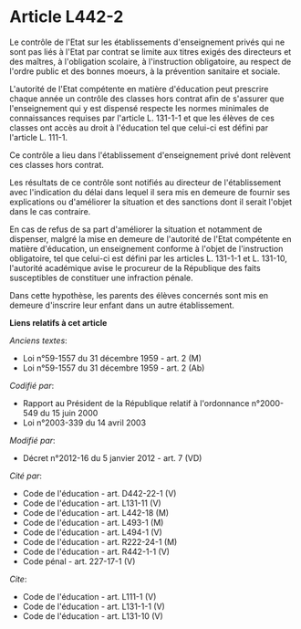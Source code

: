 # Article L442-2

Le contrôle de l'Etat sur les établissements d'enseignement privés qui ne sont pas liés à l'Etat par contrat se limite aux
titres exigés des directeurs et des maîtres, à l'obligation scolaire, à l'instruction obligatoire, au respect de l'ordre
public et des bonnes moeurs, à la prévention sanitaire et sociale. 

L'autorité de l'Etat compétente en matière d'éducation peut prescrire chaque année un contrôle des classes hors contrat afin
de s'assurer que l'enseignement qui y est dispensé respecte les normes minimales de connaissances requises par l'article L.
131-1-1 et que les élèves de ces classes ont accès au droit à l'éducation tel que celui-ci est défini par l'article L.
111-1. 

Ce contrôle a lieu dans l'établissement d'enseignement privé dont relèvent ces classes hors contrat. 

Les résultats de ce contrôle sont notifiés au directeur de l'établissement avec l'indication du délai dans lequel il sera mis
en demeure de fournir ses explications ou d'améliorer la situation et des sanctions dont il serait l'objet dans le cas
contraire. 

En cas de refus de sa part d'améliorer la situation et notamment de dispenser, malgré la mise en demeure de l'autorité de
l'Etat compétente en matière d'éducation, un enseignement conforme à l'objet de l'instruction obligatoire, tel que celui-ci
est défini par les articles L. 131-1-1 et L. 131-10, l'autorité académique avise le procureur de la République des faits
susceptibles de constituer une infraction pénale. 

Dans cette hypothèse, les parents des élèves concernés sont mis en demeure d'inscrire leur enfant dans un autre
établissement.

**Liens relatifs à cet article**

_Anciens textes_:

  - Loi n°59-1557 du 31 décembre 1959 - art. 2 (M)
  - Loi n°59-1557 du 31 décembre 1959 - art. 2 (Ab)

_Codifié par_:

  - Rapport au Président de la République relatif à l'ordonnance n°2000-549 du 15 juin 2000
  - Loi n°2003-339 du 14 avril 2003

_Modifié par_:

  - Décret n°2012-16 du 5 janvier 2012 - art. 7 (VD)

_Cité par_:

  - Code de l'éducation - art. D442-22-1 (V)
  - Code de l'éducation - art. L131-11 (V)
  - Code de l'éducation - art. L442-18 (M)
  - Code de l'éducation - art. L493-1 (M)
  - Code de l'éducation - art. L494-1 (V)
  - Code de l'éducation - art. R222-24-1 (M)
  - Code de l'éducation - art. R442-1-1 (V)
  - Code pénal - art. 227-17-1 (V)

_Cite_:

  - Code de l'éducation - art. L111-1 (V)
  - Code de l'éducation - art. L131-1-1 (V)
  - Code de l'éducation - art. L131-10 (V)

